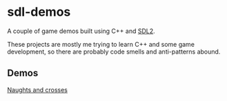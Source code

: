 # sdl-demos
A couple of game demos built using C++ and [SDL2](https://wiki.libsdl.org/SDL2/Introduction).

These projects are mostly me trying to learn C++ and some game development, so there are probably code smells and anti-patterns abound.

## Demos

[Naughts and crosses](./naughts-and-crosses/README.md)
